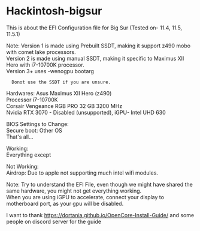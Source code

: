 # Hackintosh-bigsur
This is about the EFI Configuration file for Big Sur (Tested on- 11.4, 11.5, 11.5.1)

Note: Version 1 is made using Prebuilt SSDT, making it support z490 mobo with comet lake processors.</br>
      Version 2 is made using manual SSDT, making it specific to Maximus XII Hero with i7-10700K processor.</br>
      Version 3+ uses -wenogpu bootarg
      
      Donot use the SSDT if you are unsure.
      
Hardwares:
Asus Maximus XII Hero (z490)</br>
Processor i7-10700K</br>
Corsair Vengeance RGB PRO 32 GB 3200 MHz</br>
Nvidia RTX 3070 - Disabled (unsupported), iGPU- Intel UHD 630</br>

BIOS Settings to Change:</br>
Secure boot: Other OS</br>
That's all...

Working:</br>
Everything except

Not Working:</br>
Airdrop: Due to apple not supporting much intel wifi modules.

Note: Try to understand the EFI File, even though we might have shared the same hardware, you might not get everything working.   </br>
      When you are using iGPU to accelerate, connect your display to motherboard port, as your gpu will be disabled.</br>


I want to thank https://dortania.github.io/OpenCore-Install-Guide/ and some people on discord server for the guide
